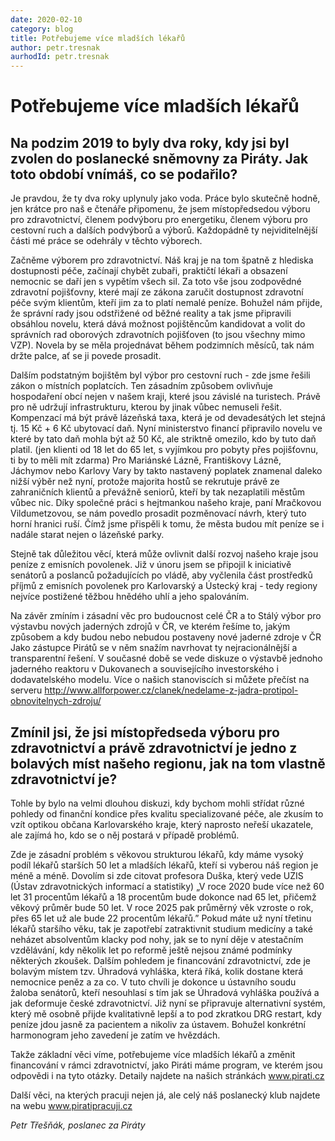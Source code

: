 ```yaml
---
date: 2020-02-10
category: blog
title: Potřebujeme více mladších lékařů
author: petr.tresnak
aurhodId: petr.tresnak
---
```


# Potřebujeme více mladších lékařů

## Na podzim 2019 to byly dva roky, kdy jsi byl zvolen do poslanecké sněmovny za Piráty. Jak toto období vnímáš, co se podařilo?

Je pravdou, že ty dva roky uplynuly jako voda. Práce bylo skutečně hodně, jen krátce pro naš
e čtenáře připomenu, že jsem místopředsedou výboru pro zdravotnictví, členem podvýboru pro energetiku,
členem výboru pro cestovní ruch a dalších podvýborů a výborů. Každopádně ty nejviditelnější části mé 
práce se odehrály v těchto výborech. 

Začněme výborem pro zdravotnictví. Náš kraj je na tom špatně z hlediska dostupnosti péče, 
začínají chybět zubaři, praktičtí lékaři a obsazení nemocnic se daří jen s vypětím všech sil. 
Za toto vše jsou zodpovědné zdravotní pojišťovny, které mají ze zákona zaručit dostupnost 
zdravotní péče svým klientům, kteří jim za to platí nemalé peníze. Bohužel 
nám přijde, že správní rady jsou odstřižené od běžné reality a tak jsme připravili obsáhlou novelu, 
která dává možnost pojištěncům kandidovat a volit do správních rad oborových zdravotních pojišťoven 
(to jsou všechny mimo VZP). Novela by se měla projednávat během podzimních měsíců, tak nám držte palce, 
ať se ji povede prosadit. 

Dalším podstatným bojištěm byl výbor pro cestovní ruch - zde jsme řešili zákon o místních poplatcích.
Ten zásadním způsobem ovlivňuje hospodaření obcí nejen v našem kraji, které jsou závislé na turistech.
Právě pro ně udržují infrastrukturu, kterou by jinak vůbec nemuseli řešit. Kompenzací má být právě 
lázeňská taxa, která je od devadesátých let stejná tj. 15 Kč + 6 Kč ubytovací daň. Nyní ministerstvo
financí připravilo novelu ve které by tato daň mohla být až 50 Kč, ale striktně omezilo, kdo by tuto 
daň platil. (jen klienti od 18 let do 65 let, s vyjímkou pro pobyty přes pojišťovnu, ti by to měli mít
zdarma) Pro Mariánské Lázně, Františkovy Lázně, Jáchymov nebo Karlovy Vary by takto nastavený 
poplatek znamenal daleko nižší výběr než nyní, protože majorita hostů se rekrutuje právě ze 
zahraničních klientů a převážně seniorů, kteří by tak nezaplatili městům vůbec nic. Díky společné 
práci s hejtmankou našeho kraje, paní Mračkovou Vildumetzovou, se nám povedlo prosadit pozměnovací
návrh, který tuto horní hranici ruší. Čímž jsme přispěli k tomu, že města budou mít peníze se i nadále starat nejen o lázeňské parky.

Stejně tak důležitou věcí, která může ovlivnit další rozvoj našeho kraje jsou peníze z 
emisních povolenek. Již v únoru jsem se připojil k iniciativě senátorů a poslanců požadujících 
po vládě, aby vyčlenila část prostředků příjmů z emisních povolenek pro Karlovarský a Ústecký kraj - tedy regiony nejvíce postižené těžbou hnědého uhlí a jeho spalováním.

Na závěr zmíním i zásadní věc pro budoucnost celé ČR a to Stálý výbor pro výstavbu nových 
jaderných zdrojů v ČR, ve kterém řešíme to, jakým způsobem a kdy budou nebo nebudou postaveny 
nové jaderné zdroje v ČR  Jako zástupce Pirátů se v něm snažím navrhovat ty nejracionálnější a
transparentní řešení. V současné době se vede diskuze o výstavbě jednoho jaderného reaktoru v
Dukovanech a souvisejícího investorského i dodavatelského modelu. Více o našich stanoviscích si
můžete přečíst na serveru http://www.allforpower.cz/clanek/nedelame-z-jadra-protipol-obnovitelnych-zdroju/

## Zmínil jsi, že jsi místopředseda výboru pro zdravotnictví a právě zdravotnictví je jedno z bolavých míst našeho regionu, jak na tom vlastně zdravotnictví je?

Tohle by bylo na velmi dlouhou diskuzi, kdy bychom mohli střídat různé pohledy od finanční kondice přes kvalitu specializované péče, ale zkusím to vzít optikou občana Karlovarského kraje, který naprosto neřeší ukazatele, ale zajímá ho, kdo se o něj postará v případě problémů. 

Zde je zásadní problém s věkovou strukturou lékařů, kdy máme vysoký podíl lékařů starších 50 let a mladších lékařů, kteří si vyberou náš region je méně a méně. 
Dovolím si zde citovat profesora Duška, který vede UZIS (Ústav zdravotnických informací a statistiky)  „V roce 2020 bude více než 60 let 31 procentům lékařů a 18 procentům bude dokonce nad 65 let, přičemž věkový průměr bude 50 let. V roce 2025 pak průměrný věk vzroste o rok, přes 65 let už ale bude 22 procentům lékařů.” 
Pokud máte už nyní třetinu lékařů staršího věku, tak je zapotřebí zatraktivnit studium medicíny a také neházet absolventům klacky pod nohy, jak se to nyní děje v atestačním vzdělávání, kdy několik let po reformě ještě nejsou známé podmínky některých zkoušek. 
Dalším pohledem je financování zdravotnictví, zde je bolavým místem tzv. Úhradová vyhláška, která říká, kolik dostane která nemocnice peněz a za co. V tuto chvíli je dokonce u ústavního soudu žaloba senátorů, kteří nesouhlasí s tím jak se Úhradová vyhláška používá a jak deformuje české zdravotnictví. Již nyní se připravuje alternativní systém, který mě osobně přijde kvalitativně lepší a to pod zkratkou DRG restart, kdy peníze jdou jasně za pacientem a nikoliv za ústavem. Bohužel konkrétní harmonogram jeho zavedení je zatím ve hvězdách. 

Takže základní věci víme, potřebujeme více mladších lékařů a změnit financování v rámci zdravotnictví, jako Piráti máme program, ve kterém jsou odpovědi i na tyto otázky. Detaily najdete na našich stránkách www.pirati.cz 

Další věci, na kterých pracuji nejen já, ale celý náš poslanecký klub najdete na webu www.piratipracuji.cz 

*Petr Třešňák,
poslanec za Piráty*
